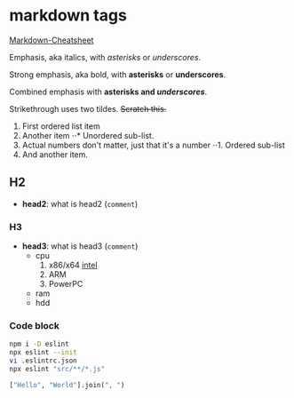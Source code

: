 # markdown tags

[Markdown-Cheatsheet](https://github.com/adam-p/markdown-here/wiki/Markdown-Cheatsheet 'CheatSheet')

Emphasis, aka italics, with _asterisks_ or _underscores_.

Strong emphasis, aka bold, with **asterisks** or **underscores**.

Combined emphasis with **asterisks and _underscores_**.

Strikethrough uses two tildes. ~~Scratch this.~~

1. First ordered list item
2. Another item
   ⋅⋅\* Unordered sub-list.
3. Actual numbers don't matter, just that it's a number
   ⋅⋅1. Ordered sub-list
4. And another item.

## H2

-   **head2**: what is head2 (`comment`)

### H3

-   **head3**: what is head3 (`comment`)
    -   cpu
        1. x86/x64 [intel](www.intel.com)
        2. ARM
        3. PowerPC
    -   ram
    -   hdd

### Code block

```sh
npm i -D eslint
npx eslint --init
vi .eslintrc.json
npx eslint "src/**/*.js"
```

```py
["Hello", "World"].join(", ")
```
